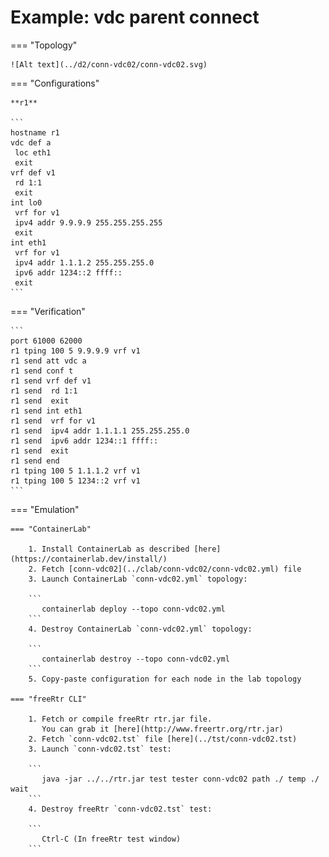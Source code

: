 # Example: vdc parent connect

=== "Topology"

    ![Alt text](../d2/conn-vdc02/conn-vdc02.svg)

=== "Configurations"

    **r1**

    ```
    hostname r1
    vdc def a
     loc eth1
     exit
    vrf def v1
     rd 1:1
     exit
    int lo0
     vrf for v1
     ipv4 addr 9.9.9.9 255.255.255.255
     exit
    int eth1
     vrf for v1
     ipv4 addr 1.1.1.2 255.255.255.0
     ipv6 addr 1234::2 ffff::
     exit
    ```

=== "Verification"

    ```
    port 61000 62000
    r1 tping 100 5 9.9.9.9 vrf v1
    r1 send att vdc a
    r1 send conf t
    r1 send vrf def v1
    r1 send  rd 1:1
    r1 send  exit
    r1 send int eth1
    r1 send  vrf for v1
    r1 send  ipv4 addr 1.1.1.1 255.255.255.0
    r1 send  ipv6 addr 1234::1 ffff::
    r1 send  exit
    r1 send end
    r1 tping 100 5 1.1.1.2 vrf v1
    r1 tping 100 5 1234::2 vrf v1
    ```

=== "Emulation"

    === "ContainerLab"

        1. Install ContainerLab as described [here](https://containerlab.dev/install/)  
        2. Fetch [conn-vdc02](../clab/conn-vdc02/conn-vdc02.yml) file  
        3. Launch ContainerLab `conn-vdc02.yml` topology:  

        ```
           containerlab deploy --topo conn-vdc02.yml  
        ```
        4. Destroy ContainerLab `conn-vdc02.yml` topology:  

        ```
           containerlab destroy --topo conn-vdc02.yml  
        ```
        5. Copy-paste configuration for each node in the lab topology

    === "freeRtr CLI"

        1. Fetch or compile freeRtr rtr.jar file.  
           You can grab it [here](http://www.freertr.org/rtr.jar)  
        2. Fetch `conn-vdc02.tst` file [here](../tst/conn-vdc02.tst)  
        3. Launch `conn-vdc02.tst` test:  

        ```
           java -jar ../../rtr.jar test tester conn-vdc02 path ./ temp ./ wait
        ```
        4. Destroy freeRtr `conn-vdc02.tst` test:  

        ```
           Ctrl-C (In freeRtr test window)
        ```

